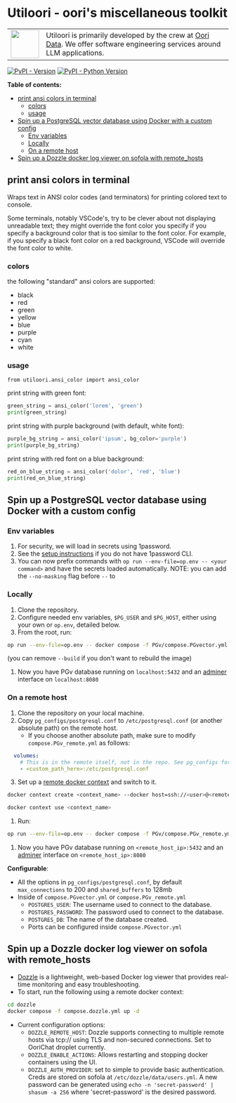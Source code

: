 <h1>Utiloori - oori's miscellaneous toolkit</h1>

<table><tr>
  <td><a href="https://oori.dev/"><img src="https://www.oori.dev/assets/branding/oori_Logo_FullColor.png" width="64" /></a></td>
  <td>Utiloori is primarily developed by the crew at <a href="https://oori.dev/">Oori Data</a>. We offer software engineering services around LLM applications.</td>
</tr></table>

[![PyPI - Version](https://img.shields.io/pypi/v/utiloori.svg)](https://pypi.org/project/utiloori)
[![PyPI - Python Version](https://img.shields.io/pypi/pyversions/utiloori.svg)](https://pypi.org/project/utiloori)

__Table of contents:__
- [print ansi colors in terminal](#print-ansi-colors-in-terminal)
  - [colors](#colors)
  - [usage](#usage)
- [Spin up a PostgreSQL vector database using Docker with a custom config](#spin-up-a-postgresql-vector-database-using-docker-with-a-custom-config)
  - [Env variables](#env-variables)
  - [Locally](#locally)
  - [On a remote host](#on-a-remote-host)
- [Spin up a Dozzle docker log viewer on sofola with remote\_hosts](#spin-up-a-dozzle-docker-log-viewer-on-sofola-with-remote_hosts)

## print ansi colors in terminal
Wraps text in ANSI color codes (and terminators) for printing colored text to console.

Some terminals, notably VSCode's, try to be clever about not displaying unreadable text; they might override the font color you specify if you specify a background color that is too similar to the font color. For example, if you specify a black font color on a red background, VSCode will override the font color to white.

### colors
the following "standard" ansi colors are supported:
- black
- red
- green
- yellow
- blue
- purple
- cyan
- white

### usage
`from utiloori.ansi_color import ansi_color`

print string with green font:
```python
green_string = ansi_color('lorem', 'green')
print(green_string)
```

print string with purple background (with default, white font):
```python
purple_bg_string = ansi_color('ipsum', bg_color='purple')
print(purple_bg_string)
```

print string with red font on a blue background:
```python
red_on_blue_string = ansi_color('dolor', 'red', 'blue')
print(red_on_blue_string)
```

## Spin up a PostgreSQL vector database using Docker with a custom config
### Env variables
1. For security, we will load in secrets using 1password.
2. See the [setup instructions](https://github.com/OoriData/sysops/wiki/Developer-tips-%26-tricks#using-1password-environments) if you do not have 1password CLI. 
3. You can now prefix commands with `op run --env-file=op.env -- <your command>` and have the secrets loaded automatically.
NOTE: you can add the `--no-masking` flag before `--` to 

### Locally
1. Clone the repository.
2. Configure needed env variables, `$PG_USER` and `$PG_HOST`, either using your own or `op.env`, detailed below.
3. From the root, run:
```sh
op run --env-file=op.env -- docker compose -f PGv/compose.PGvector.yml up -d --build
```
(you can remove `--build` if you don't want to rebuild the image)
1. Now you have PGv database running on `localhost:5432` and an [adminer](https://www.adminer.org/) interface on `localhost:8080`

### On a remote host
1. Clone the repository on your local machine.
2. Copy `pg_configs/postgresql.conf` to `/etc/postgresql.conf` (or another absolute path) on the remote host.
   - If you choose another absolute path, make sure to modify `compose.PGv_remote.yml` as follows:
  ```yml
    volumes:
      # This is in the remote itself, not in the repo. See pg_configs for references
      - <custom_path_here>:/etc/postgresql.conf
  ```
3. Set up a [remote docker context](https://docs.docker.com/engine/context/working-with-contexts/) and switch to it.
```sh
docker context create <context_name> --docker host=ssh://<user>@<remote_host_ip>

docker context use <context_name>
```
1. Run:
```sh
op run --env-file=op.env -- docker compose -f PGv/compose.PGv_remote.yml up -d --build
```
1. Now you have PGv database running on `<remote_host_ip>:5432` and an [adminer](https://www.adminer.org/) interface on `<remote_host_ip>:8080`

__Configurable__:
- All the options in `pg_configs/postgresql.conf`, by default `max_connections` to 200  and `shared_buffers` to 128mb
- Inside of `compose.PGvector.yml` or `compose.PGv_remote.yml`
  - `POSTGRES_USER`: The username used to connect to the database.
  - `POSTGRES_PASSWORD`: The password used to connect to the database.
  - `POSTGRES_DB`: The name of the database created.
  - Ports can be configured inside `compose.PGvector.yml`

## Spin up a Dozzle docker log viewer on sofola with remote_hosts
- [Dozzle](https://dozzle.dev) is a lightweight, web-based Docker log viewer that provides real-time monitoring and easy troubleshooting.
- To start, run the following using a remote docker context:
```sh
cd dozzle
docker compose -f compose.dozzle.yml up -d
```

- Current configuration options:
  - `DOZZLE_REMOTE_HOST`: Dozzle supports connecting to multiple remote hosts via tcp:// using TLS and non-secured connections. Set to OoriChat droplet currently.
  - `DOZZLE_ENABLE_ACTIONS`: Allows restarting and stopping docker containers using the UI.
  - `DOZZLE_AUTH_PROVIDER`: set to simple to provide basic authentication. Creds are stored on sofola at `/etc/dozzle/data/users.yml`. A new password can be generated using `echo -n 'secret-password' | shasum -a 256` where 'secret-password' is the desired password.